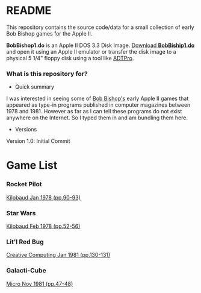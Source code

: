 # README #

This repository contains the source code/data for a small collection of early Bob Bishop games for the Apple II.

**BobBishop1.do** is an Apple II DOS 3.3 Disk Image. [Download **BobBiship1.do**](https://bitbucket.org/michael_sternberg/bobbishop1/downloads) and open it using an Apple II emulator or transfer the disk image to a physical 5 1/4" floppy disk using a tool like [ADTPro](http://adtpro.com/index.htmlhttp://adtpro.com/index.html).

### What is this repository for? ###

* Quick summary

I was interested in seeing some of [Bob Bishop's](http://apple2history.org/spotlight/bobbishop/) early Apple II games that appeared as type-in programs published in computer magazines between 1978 and 1981. However as far as I can tell these programs do not exist anywhere on the Internet. So I typed them in and am bundling them here.

* Versions

Version 1.0: Initial Commit

# Game List #
### Rocket Pilot ###
[Kilobaud Jan 1978 (pp.90-93)](https://archive.org/stream/kilobaudmagazine-1978-01/Kilobaud_1978_January#page/n89/mode/2up)
### Star Wars ###
[Kilobaud Feb 1978 (pp.52-56)](https://archive.org/stream/kilobaudmagazine-1978-02/Kilobaud_1978_February#page/n51/mode/2up)
### Lit'l Red Bug ###
[Creative Computing Jan 1981 (pp.130-131)](https://archive.org/stream/creativecomputing-1981-01/Creative_Computing_v07_n01_1981_January#page/n135/mode/2up)
### Galacti-Cube ###
[Micro Nov 1981 (pp.47-48)](https://archive.org/stream/Micro_NO._42_1981-11_Micro_Ink_US#page/n47/mode/2up)